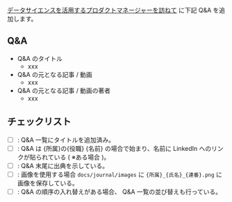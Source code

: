 [データサイエンスを活用するプロダクトマネージャーを訪ねて](https://github.com/aws-samples/aws-ml-enablement-workshop/tree/main/docs/journal) に下記 Q&A を追加します。

## Q&A

* Q&A のタイトル
   * xxx
* Q&A の元となる記事 / 動画
   * xxx
* Q&A の元となる記事 / 動画の著者
   * xxx

## チェックリスト

* [ ] : Q&A 一覧にタイトルを追加済み。
* [ ] : Q&A は {所属}の{役職} {名前} の場合で始まり、名前に LinkedIn へのリンクが貼られている ( ※ある場合 )。
* [ ] : Q&A 末尾に出典を示している。
* [ ] : 画像を使用する場合 `docs/journal/images` に `{所属}_{氏名}_{連番}.png` に画像を保存している。
* [ ] : Q&A の順序の入れ替えがある場合、 Q&A 一覧の並び替えも行っている。
